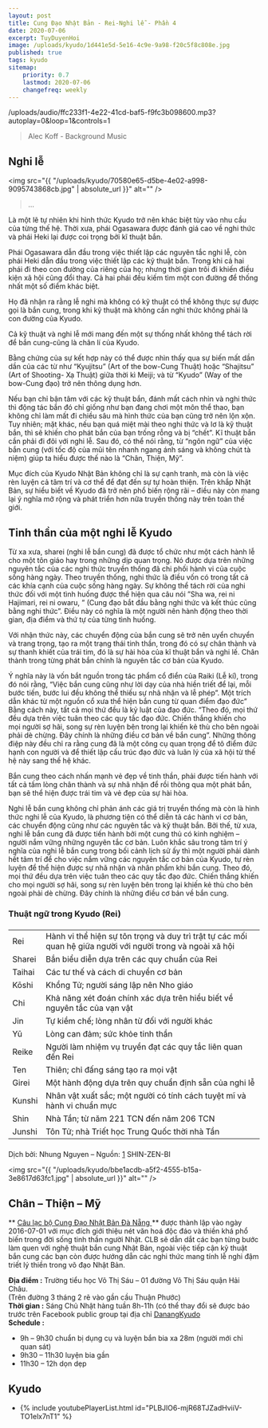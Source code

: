 ```yaml
---
layout: post
title: Cung Đạo Nhật Bản - Rei-Nghi lễ - Phần 4
date: 2020-07-06
excerpt: TuyDuyenHoi
image: /uploads/kyudo/1d441e5d-5e16-4c9e-9a98-f20c5f8c808e.jpg
published: true
tags: kyudo
sitemap:
    priority: 0.7
    lastmod: 2020-07-06
    changefreq: weekly
---
```


<p>/uploads/audio/ffc233f1-4e22-41cd-baf5-f9fc3b098600.mp3?autoplay=0&loop=1&controls=1</p>
<blockquote>Alec Koff - Background Music</blockquote>

## Nghi lễ

<span class="image fit"><img src="{{ "/uploads/kyudo/70580e65-d5be-4e02-a998-9095743868cb.jpg" | absolute_url }}" alt="" /></span>
<blockquote>...</blockquote>

Là một lẽ tự nhiên khi hình thức Kyudo trở nên khác biệt tùy vào nhu cầu của từng thế hệ. Thời  xưa, phái Ogasawara được đánh giá cao về nghi thức và phái Heki lại được coi trọng bởi kĩ thuật bắn.

Phái Ogasawara dẫn đầu trong việc thiết lập các nguyên tắc nghi lễ, còn phái Heki dẫn đầu trong việc thiết lập các kỹ thuật bắn. Trong khi cả hai phái đi theo con đường của riêng của họ;  nhưng thời gian trôi đi khiến điều kiện xã hội cũng đổi thay. Cả hai phái đều kiếm tìm một con đường để thống nhất một số điểm khác biệt.

Họ đã nhận ra rằng lễ nghi mà không có kỹ thuật có thể không thực sự được gọi là bắn cung, trong khi kỹ thuật mà không cần nghi thức không phải là con đường của Kyudo.

Cả kỹ thuật và nghi lễ mới mang đến một sự thống nhất không thể tách rời để bắn cung-cũng là chân lí của Kyudo.

Bằng chứng của sự kết hợp này có thể được nhìn thấy qua sự biến mất dần dần của các từ như “Kyujitsu” (Art of the bow-Cung Thuật) hoặc “Shajitsu” (Art of Shooting- Xạ Thuật) giữa  thời kì Meiji; và từ “Kyudo” (Way of the bow-Cung đạo) trở nên thông dụng hơn.

Nếu bạn chỉ bận tâm với các kỹ thuật bắn, đánh mất cách nhìn và nghi thức thì động tác bắn đó chỉ giống như bạn đang chơi một môn thể thao, bạn không chỉ làm mất đi chiều sâu mà hình thức của bạn cũng trở nên lộn xộn. Tuy nhiên; mặt khác, nếu bạn quá miệt mài theo nghi thức và lơ là kỹ thuật bắn, thì sẽ khiến cho phát bắn của bạn trống rỗng và bị “chết”. Kĩ thuật bắn cần phải đi đôi với nghi lễ. Sau đó, có thể nói rằng, từ “ngôn ngữ” của việc bắn cung (với tốc độ của mũi tên nhanh ngang ánh sáng và không chút tà niệm) giúp ta hiểu được thế nào là “Chân, Thiện, Mỹ”.

Mục đích của Kyudo Nhật Bản không chỉ là sự cạnh tranh, mà còn là việc rèn luyện cả tâm trí và cơ thể để đạt đến sự tự hoàn thiện. Trên khắp Nhật Bản, sự hiểu biết về Kyudo đã trở nên phổ biến rộng rãi – điều này còn mang lại ý nghĩa mở rộng và phát triển hơn nữa truyền thống này trên toàn thế giới.

## Tinh thần của một nghi lễ Kyudo
Từ xa xưa, sharei (nghi lễ bắn cung) đã được tổ chức như một cách hành lễ cho một tôn giáo hay trong những dịp quan trọng. Nó được dựa trên những nguyên tắc của các nghi thức truyền thống đã chi phối hành vi của cuộc sống hàng ngày. Theo truyền thống, nghi thức là điều vốn có trong tất cả các khía cạnh của cuộc sống hàng ngày. Sự không thể tách rời của nghi thức đối với một tình huống được thể hiện qua câu nói ”Sha wa, rei ni Hajimari, rei ni owaru, ” (Cung đạo bắt đầu bằng nghi thức và kết thúc cũng bằng nghi thức”. Điều này có nghĩa là một người nên hành động theo thời gian, địa điểm và thứ tự của từng tình huống.

Với nhận thức này, các chuyển động của bắn cung sẽ trở nên uyển chuyển và trang trọng, tạo ra một trạng thái tinh thần, trong đó có sự chân thành và sự thanh khiết của trái tim, đó là sự hài hòa của kĩ thuật bắn và nghi lế. Chân thành trong từng phát bắn chính là nguyên tắc cơ bản của Kyudo.

Ý nghĩa này là vốn bắt nguồn trong tác phẩm cổ điển của Raiki (Lễ kí), trong đó nói rằng, “Việc bắn cung cũng như lời dạy của nhà hiền triết để lại, mỗi bước tiến, bước lui đều không thể thiếu sự nhã nhặn và lễ phép”. Một trích dẫn khác từ một nguồn cổ xưa thể hiện bắn cung từ quan điểm đạo đức” Bằng cách này, tất cả mọi thứ đều là kỷ luật của đạo đức. “Theo đó, mọi thứ đều dựa trên việc tuân theo các quy tắc đạo đức. Chiến thắng khiến cho mọi người sợ hãi, song sự rèn luyện bên trong lại khiến kẻ thù cho bên ngoài phải dè chừng. Đây chính là những điều cơ bản về bắn cung”. Những thông điệp này đều chỉ ra rằng cung đã là một công cụ quan trọng để tô điểm đức hạnh con người và để thiết lập cấu trúc đạo đức và luân lý của xã hội từ thế hệ này sang thế hệ khác.

Bắn cung theo cách nhấn mạnh vẻ đẹp về tinh thần, phải được tiến hành với tất cả tấm lòng chân thành và sự nhã nhặn để rồi thông qua một phát bắn, bạn sẽ thể hiện được trái tim và vẻ đẹp của sự hài hòa.

Nghi lễ bắn cung không chỉ phản ánh các giá trị truyền thống mà còn là hình thức nghi lễ của Kyudo, là phương tiện có thể diễn tả các hành vi cơ bản, các chuyển động cũng như các nguyên tắc và kỹ thuật bắn. Bởi thế, từ xưa, nghi lễ bắn cung đã được tiến hành bởi một cung thủ có kinh nghiệm – người nắm vững những nguyên tắc cơ bản. Luôn khắc sâu trong tâm  trí ý nghĩa của nghi lễ bắn cung trong bối cảnh lịch sử ấy thì một người phải dành hết tâm trí để cho việc nắm vững các nguyên tắc cơ bản của Kyudo, tự rèn luyện để thể hiện được sự nhã nhặn và nhân phẩm khi bắn cung. Theo đó, mọi thứ đều dựa trên việc tuân theo các quy tắc đạo đức. Chiến thắng khiến cho mọi người sợ hãi, song sự rèn luyện bên trong lại khiến kẻ thù cho bên ngoài phải dè chừng. Đây chính là những điều cơ bản về bắn cung.

<h3>Thuật ngữ trong Kyudo (Rei)</h3>
<div class="table-wrapper">
    <table class="alt">
        <thead>
            <tr>
                <td colspan="2"></td>
            </tr>
        </thead>
        <tbody>
            <tr>
                <td>Rei</td>
                <td>Hành vi thể hiện sự tôn trọng và duy trì trật tự các mối quan hệ giữa người với người trong và ngoài xã hội</td>
            </tr>
            <tr>
                <td>Sharei</td>
                <td>Bắn biểu diễn dựa trên các quy chuẩn của Rei</td>
            </tr>
            <tr>
                <td>Taihai</td>
                <td>Các tư thế và cách di chuyển cơ bản</td>
            </tr>
            <tr>
                <td>Kōshi</td>
                <td>Khổng Tử; người sáng lập nên Nho giáo</td>
            </tr>
            <tr>
                <td>Chi</td>
                <td>Khả năng xét đoán chính xác dựa trên hiểu biết về nguyên tắc của vạn vật</td>
            </tr>
            <tr>
                <td>Jin</td>
                <td>Tự kiềm chế; lòng nhân từ đối với người khác</td>
            </tr>
            <tr>
                <td>Yū</td>
                <td>Lòng can đảm; sức khỏe tinh thần</td>
            </tr>
            <tr>
                <td>Reike</td>
                <td>Người làm nhiệm vụ truyền đạt các quy tắc liên quan đến Rei</td>
            </tr>
            <tr>
                <td>Ten</td>
                <td>Thiên; chỉ đấng sáng tạo ra mọi vật</td>
            </tr>
            <tr>
                <td>Girei</td>
                <td>Một hành động dựa trên quy chuẩn định sẵn của nghi lễ</td>
            </tr>
            <tr>
                <td>Kunshi</td>
                <td>Nhân vật xuất sắc; một người có tính cách tuyệt mĩ và hành vi chuẩn mực</td>
            </tr>
            <tr>
                <td>Shin</td>
                <td>Nhà Tần; từ năm 221 TCN đến năm 206 TCN</td>
            </tr>
            <tr>
                <td>Junshi</td>
                <td>Tôn Tử; nhà Triết học Trung Quốc thời nhà Tần</td>
            </tr>
        </tbody>
        <tfoot>
            <tr>
                <td colspan="2"></td>
            </tr>
        </tfoot>
    </table>
</div>

Dịch bởi: Nhung Nguyen – Nguồn: [1](http://www.ikyf.org) SHIN-ZEN-BI

<span class="image fit"><img src="{{ "/uploads/kyudo/bbe1acdb-a5f2-4555-b15a-3e8617d63fc1.jpg" | absolute_url }}" alt="" /></span>
## Chân – Thiện – Mỹ

** <a target="_blank" href="https://www.facebook.com/groups/1204167899593509" > Câu lạc bộ Cung Đạo Nhật Bản Đà Nẵng </a>** được thành lập vào ngày 2016-07-01 với mục đích giới thiệu nét văn hoá độc đáo và thiền khá phổ biến trong đời sống tinh thần người Nhật. CLB sẽ dẫn dắt các bạn từng bước làm quen với nghệ thuật bắn cung Nhật Bản, ngoài việc tiếp cận kỹ thuật bắn cung các bạn còn được hướng dẫn các nghi thức mang tính lễ nghi đậm triết lý thiền trong võ đạo Nhật Bản.

**Địa điểm :** Trường tiểu học Võ Thị Sáu – 01 đường Võ Thị Sáu quận Hải Châu. 
<br/>(Trên đường 3 tháng 2 rẽ vào gần cầu Thuận Phước)<br/>
**Thời gian :** Sáng Chủ Nhật hàng tuần 8h-11h (có thể thay đổi sẽ được báo trước trên Facebook public group tại địa chỉ <a target="_blank" href="https://www.facebook.com/groups/1204167899593509" > DanangKyudo</a><br/>
**Schedule :**
- 9h – 9h30 chuẩn bị dụng cụ và luyện bắn bia xa 28m (người mới chỉ quan sát)
- 9h30 – 11h30 luyện bia gần
- 11h30 – 12h dọn dẹp

<h2>Kyudo</h2>
<div class="embed-youtube">
    <ul>
        <li>
            {% include youtubePlayerList.html id="PLBJlO6-mjR68TJZadHviiV-TO1elx7nT1" %}
        </li>
    </ul>
</div>
